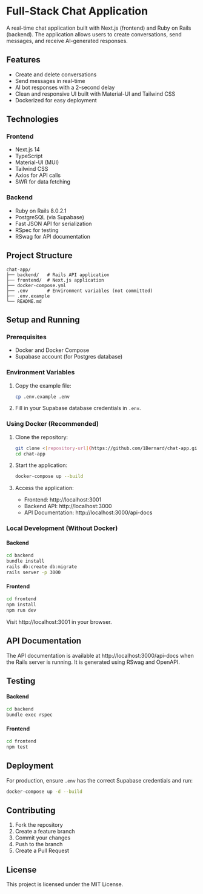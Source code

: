 # Full-Stack Chat Application

A real-time chat application built with Next.js (frontend) and Ruby on Rails (backend). The application allows users to create conversations, send messages, and receive AI-generated responses.

## Features
- Create and delete conversations
- Send messages in real-time
- AI bot responses with a 2-second delay
- Clean and responsive UI built with Material-UI and Tailwind CSS
- Dockerized for easy deployment

## Technologies
### Frontend
- Next.js 14
- TypeScript
- Material-UI (MUI)
- Tailwind CSS
- Axios for API calls
- SWR for data fetching

### Backend
- Ruby on Rails 8.0.2.1
- PostgreSQL (via Supabase)
- Fast JSON API for serialization
- RSpec for testing
- RSwag for API documentation

## Project Structure
```
chat-app/
├── backend/   # Rails API application
├── frontend/  # Next.js application
├── docker-compose.yml
├── .env       # Environment variables (not committed)
├── .env.example
└── README.md
```

## Setup and Running

### Prerequisites
- Docker and Docker Compose
- Supabase account (for Postgres database)

### Environment Variables
1. Copy the example file:
   ```bash
   cp .env.example .env
   ```

2. Fill in your Supabase database credentials in `.env`.

### Using Docker (Recommended)
1. Clone the repository:
   ```bash
   git clone <[repository-url](https://github.com/1Bernard/chat-app.git)>
   cd chat-app
   ```

2. Start the application:
   ```bash
   docker-compose up --build
   ```

3. Access the application:
   - Frontend: http://localhost:3001
   - Backend API: http://localhost:3000
   - API Documentation: http://localhost:3000/api-docs

### Local Development (Without Docker)
#### Backend
```bash
cd backend
bundle install
rails db:create db:migrate
rails server -p 3000
```

#### Frontend
```bash
cd frontend
npm install
npm run dev
```
Visit http://localhost:3001 in your browser.

## API Documentation
The API documentation is available at http://localhost:3000/api-docs when the Rails server is running. It is generated using RSwag and OpenAPI.

## Testing
#### Backend
```bash
cd backend
bundle exec rspec
```

#### Frontend
```bash
cd frontend
npm test
```

## Deployment
For production, ensure `.env` has the correct Supabase credentials and run:
```bash
docker-compose up -d --build
```

## Contributing
1. Fork the repository
2. Create a feature branch
3. Commit your changes
4. Push to the branch
5. Create a Pull Request

## License
This project is licensed under the MIT License.

